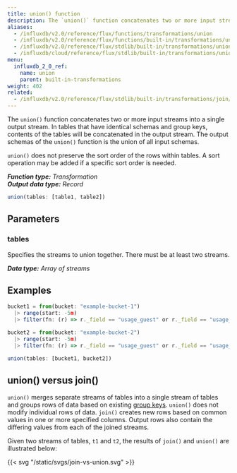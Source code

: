 ```yaml
---
title: union() function
description: The `union()` function concatenates two or more input streams into a single output stream.
aliases:
  - /influxdb/v2.0/reference/flux/functions/transformations/union
  - /influxdb/v2.0/reference/flux/functions/built-in/transformations/union/
  - /influxdb/v2.0/reference/flux/stdlib/built-in/transformations/union/
  - /influxdb/cloud/reference/flux/stdlib/built-in/transformations/union/
menu:
  influxdb_2_0_ref:
    name: union
    parent: built-in-transformations
weight: 402
related:
  - /influxdb/v2.0/reference/flux/stdlib/built-in/transformations/join/
---
```


The `union()` function concatenates two or more input streams into a single output stream.
In tables that have identical schemas and group keys, contents of the tables will be concatenated in the output stream.
The output schemas of the `union()` function is the union of all input schemas.

`union()` does not preserve the sort order of the rows within tables.
A sort operation may be added if a specific sort order is needed.

_**Function type:** Transformation_  
_**Output data type:** Record_

```js
union(tables: [table1, table2])
```

## Parameters

### tables
Specifies the streams to union together.
There must be at least two streams.

_**Data type:** Array of streams_

## Examples
```js
bucket1 = from(bucket: "example-bucket-1")
  |> range(start: -5m)
  |> filter(fn: (r) => r._field == "usage_guest" or r._field == "usage_guest_nice")

bucket2 = from(bucket: "example-bucket-2")
  |> range(start: -5m)
  |> filter(fn: (r) => r._field == "usage_guest" or r._field == "usage_idle")

union(tables: [bucket1, bucket2])
```

## union() versus join()
`union()` merges separate streams of tables into a single stream of tables and
groups rows of data based on existing [group keys](/influxdb/v2.0/reference/glossary/#group-key).
`union()` does not modify individual rows of data.
`join()` creates new rows based on common values in one or more specified columns.
Output rows also contain the differing values from each of the joined streams.

Given two streams of tables, `t1` and `t2`, the results of `join()` and `union()`
are illustrated below:

{{< svg "/static/svgs/join-vs-union.svg" >}}
